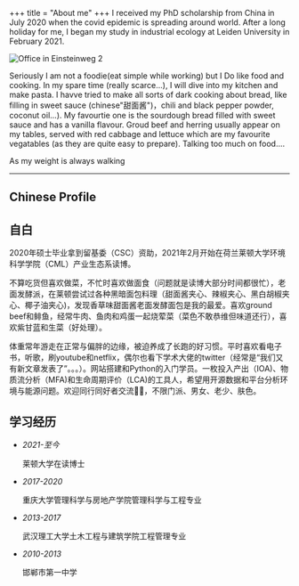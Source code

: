 +++
title = "About me"
+++
I received my PhD scholarship from China in July 2020 when the covid epidemic is spreading around world. After a long holiday for me, I began my study in industrial ecology at Leiden University in February 2021. 

![Office in Einsteinweg 2](https://www.universiteitleiden.nl/binaries/content/gallery/ul2/locations/gebouwen/van-steenis-gebouw.jpg/van-steenis-gebouw.jpg/d885x325)

Seriously I am not a foodie(eat simple while working) but I Do like food and cooking. In my spare time (really scarce...), I will dive into my kitchen and make pasta. I havve tried to make all sorts of dark cooking about bread, like filling in sweet sauce (chinese"甜面酱")，chili and black pepper powder, coconut oil...). My favourtie one is the sourdough bread filled with sweet sauce and has a vanilla flavour. Groud beef and herring usually appear on my tables, served with red cabbage and lettuce which are my favourite vegatables (as they are quite easy to prepare). Talking too much on food....

As my weight is always walking 


---
## Chinese Profile
## 自白
2020年硕士毕业拿到留基委（CSC）资助，2021年2月开始在荷兰莱顿大学环境科学学院（CML）产业生态系读博。

不算吃货但喜欢做菜，不忙时喜欢做面食（问题就是读博大部分时间都很忙），老面发酵派，在莱顿尝试过各种黑暗面包料理（甜面酱夹心、辣椒夹心、黑白胡椒夹心、椰子油夹心)，发现香草味甜面酱老面发酵面包是我的最爱。喜欢ground beef和鲱鱼，经常牛肉、鱼肉和鸡蛋一起烧荤菜（菜色不敢恭维但味道还行），喜欢紫甘蓝和生菜（好处理）。

体重常年游走在正常与偏胖的边缘，被迫养成了长跑的好习惯。平时喜欢看电子书，听歌，刷youtube和netflix，偶尔也看下学术大佬的twitter（经常是“我们又有新文章发表了”。。。）。网站搭建和Python的入门学员。一枚投入产出（IOA)、物质流分析（MFA)和生命周期评价（LCA)的工具人，希望用开源数据和平台分析环境与能源问题。欢迎同行同好者交流🙋🙋，不限门派、男女、老少、肤色。

## 学习经历

* *2021-至今*     

  莱顿大学在读博士 
* *2017-2020*     
  
  重庆大学管理科学与房地产学院管理科学与工程专业 
* *2013-2017*     
  
  武汉理工大学土木工程与建筑学院工程管理专业  
* *2010-2013*     
  
  邯郸市第一中学 
